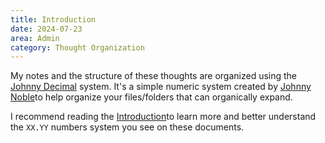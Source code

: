 ```yaml
---
title: Introduction
date: 2024-07-23
area: Admin
category: Thought Organization
---
```

My notes and the structure of these thoughts are organized using the [Johnny Decimal](https://johnnydecimal.com/) system. It's a simple numeric system created by [Johnny Noble](https://johnnydecimal.com/00-09-site-administration/01-about/01.01-colophon/)to help organize your files/folders that can organically expand.

I recommend reading the [Introduction](https://johnnydecimal.com/10-19-concepts/11-core/11.01-introduction/)to learn more and better understand the `XX.YY` numbers system you see on these documents.